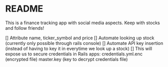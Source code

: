 # README
This is a finance tracking app with social media aspects. Keep with stocks and follow friends!

[] Attribute name, ticker_symbol and price
[] Automate looking up stock (currently only possible through rails console)
[] Automate API key insertion (instead of having to key it in everytime we look up a stock)
    [] This will expose us to secure credentials in Rails apps:
        credentials.yml.enc (encrypted file)
        master.key (key to decrypt credentials file)